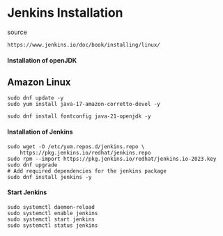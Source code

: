 # Jenkins Installation
source
```
https://www.jenkins.io/doc/book/installing/linux/
```
####  Installation of openJDK
## Amazon Linux
```
sudo dnf update -y
sudo yum install java-17-amazon-corretto-devel -y

sudo dnf install fontconfig java-21-openjdk -y
``` 

####  Installation of Jenkins
```
sudo wget -O /etc/yum.repos.d/jenkins.repo \
    https://pkg.jenkins.io/redhat/jenkins.repo
sudo rpm --import https://pkg.jenkins.io/redhat/jenkins.io-2023.key
sudo dnf upgrade
# Add required dependencies for the jenkins package
sudo dnf install jenkins -y
```
####  Start Jenkins
```
sudo systemctl daemon-reload
sudo systemctl enable jenkins
sudo systemctl start jenkins
sudo systemctl status jenkins
``` 

